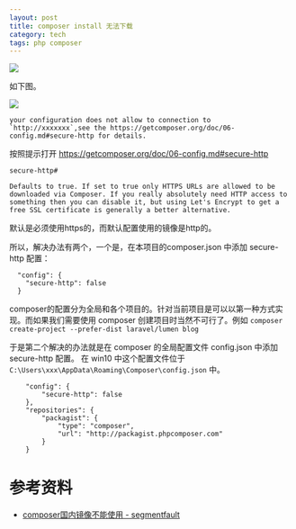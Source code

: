 ```yaml
---
layout: post
title: composer install 无法下载
category: tech
tags: php composer
---
```


![](https://cdn.kelu.org/blog/2017/02/logo-composer-transparent2.png)

如下图。

![](https://cdn.kelu.org/blog/2017/02/20170212211058.png)
    

    your configuration does not allow to connection to `http://xxxxxxx`,see the https://getcomposer.org/doc/06-config.md#secure-http for details.
    
按照提示打开 <https://getcomposer.org/doc/06-config.md#secure-http> 

    secure-http#

    Defaults to true. If set to true only HTTPS URLs are allowed to be downloaded via Composer. If you really absolutely need HTTP access to something then you can disable it, but using Let's Encrypt to get a free SSL certificate is generally a better alternative.
    
默认是必须使用https的，而默认配置使用的镜像是http的。 

所以，解决办法有两个，一个是，在本项目的composer.json 中添加 secure-http 配置：   

      "config": {
        "secure-http": false
      }

composer的配置分为全局和各个项目的。针对当前项目是可以以第一种方式实现。而如果我们需要使用 composer 创建项目时当然不可行了。例如 `composer create-project --prefer-dist laravel/lumen blog`

于是第二个解决的办法就是在 composer 的全局配置文件 config.json 中添加 secure-http 配置。  在 win10 中这个配置文件位于 `C:\Users\xxx\AppData\Roaming\Composer\config.json` 中。

        "config": {
    	    "secure-http": false
    	},
        "repositories": {
            "packagist": {
                "type": "composer",
                "url": "http://packagist.phpcomposer.com"
            }
        }

# 参考资料

* [composer国内镜像不能使用 - segmentfault](https://segmentfault.com/q/1010000004517793)
